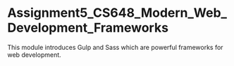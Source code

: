 # Assignment5_CS648_Modern_Web_Development_Frameworks
 This module introduces Gulp and Sass which are powerful frameworks for web development. 
